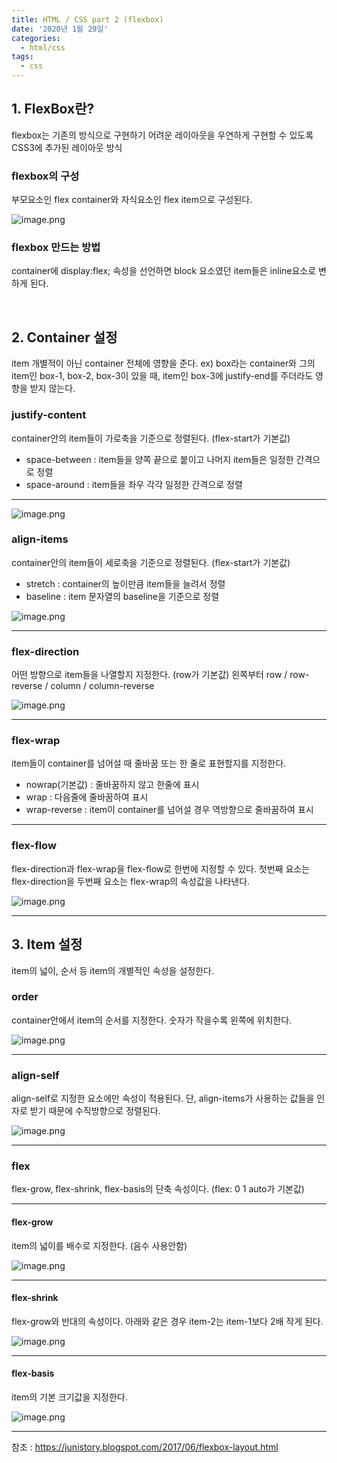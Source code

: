 ```yaml
---
title: HTML / CSS part 2 (flexbox)
date: '2020년 1월 29일'
categories:
  - html/css
tags:
  - css
---
```


## 1. FlexBox란?

flexbox는 기존의 방식으로 구현하기 어려운 레이아웃을 우연하게 구현할 수 있도록 CSS3에 추가된 레이아웃 방식

### flexbox의 구성

부모요소인 flex container와 자식요소인 flex item으로 구성된다.

![image.png](https://images.velog.io/post-images/ppl8709/06b1e5e0-428f-11ea-954c-2f896f9f7c7c/image.png)

### flexbox 만드는 방법

container에 display:flex; 속성을 선언하면 block 요소였던 item들은 inline요소로 변하게 된다.

</br>

## 2. Container 설정

item 개별적이 아닌 container 전체에 영향을 준다.
ex) box라는 container와 그의 item인 box-1, box-2, box-3이 있을 때, item인 box-3에 justify-end를 주더라도 영향을 받지 않는다.

### justify-content

container안의 item들이 가로축을 기준으로 정렬된다. (flex-start가 기본값)

- space-between : item들을 양쪽 끝으로 붙이고 나머지 item들은 일정한 간격으로 정렬
- space-around : item들을 좌우 각각 일정한 간격으로 정렬

---

![image.png](https://images.velog.io/post-images/ppl8709/74de1750-428f-11ea-a087-77a9e605a7b0/image.png)

### align-items

container안의 item들이 세로축을 기준으로 정렬된다. (flex-start가 기본값)

- stretch : container의 높이만큼 item들을 늘려서 정렬
- baseline : item 문자열의 baseline을 기준으로 정렬

![image.png](https://images.velog.io/post-images/ppl8709/1985bba0-4290-11ea-a7b7-9d75f838c5bb/image.png)

---

### flex-direction

어떤 방향으로 item들을 나열할지 지정한다. (row가 기본값)
왼쪽부터 row / row-reverse / column / column-reverse

![image.png](https://images.velog.io/post-images/ppl8709/ea112f20-4290-11ea-8fb4-7bddcf1bd6b1/image.png)

---

### flex-wrap

item들이 container를 넘어설 때 줄바꿈 또는 한 줄로 표현할지를 지정한다.

- nowrap(기본값) : 줄바꿈하지 않고 한줄에 표시
- wrap : 다음줄에 줄바꿈하여 표시
- wrap-reverse : item이 container를 넘어설 경우 역방향으로 줄바꿈하여 표시

---

### flex-flow

flex-direction과 flex-wrap을 flex-flow로 한번에 지정할 수 있다.
첫번째 요소는 flex-direction을 두번째 요소는 flex-wrap의 속성값을 나타낸다.

![image.png](https://images.velog.io/post-images/ppl8709/849b1ab0-4291-11ea-8fb4-7bddcf1bd6b1/image.png)

---

## 3. Item 설정

item의 넓이, 순서 등 item의 개별적인 속성을 설정한다.

### order

container안에서 item의 순서를 지정한다. 숫자가 작을수록 왼쪽에 위치한다.

![image.png](https://images.velog.io/post-images/ppl8709/3dab33f0-4292-11ea-a3bf-dfdf70119473/image.png)

---

### align-self

align-self로 지정한 요소에만 속성이 적용된다. 단, align-items가 사용하는 값들을 인자로 받기 때문에 수직방향으로 정렬된다.

![image.png](https://images.velog.io/post-images/ppl8709/99639480-4292-11ea-a3bf-dfdf70119473/image.png)

---

### flex

flex-grow, flex-shrink, flex-basis의 단축 속성이다. (flex: 0 1 auto가 기본값)

---

#### flex-grow

item의 넓이를 배수로 지정한다. (음수 사용안함)

![image.png](https://images.velog.io/post-images/ppl8709/c41d6d30-4293-11ea-8efc-61c7a582211e/image.png)

---

#### flex-shrink

flex-grow와 반대의 속성이다.
아래와 같은 경우 item-2는 item-1보다 2배 작게 된다.

![image.png](https://images.velog.io/post-images/ppl8709/f95cdda0-4293-11ea-8efc-61c7a582211e/image.png)

---

#### flex-basis

item의 기본 크기값을 지정한다.

![image.png](https://images.velog.io/post-images/ppl8709/262b5af0-4294-11ea-a2e9-99572f34b354/image.png)

---

참조 : https://junistory.blogspot.com/2017/06/flexbox-layout.html
